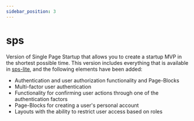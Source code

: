 ```yaml
---
sidebar_position: 3
---
```


# sps

Version of Single Page Startup that allows you to create a startup MVP in the shortest possible time. This version includes everything that is available in [sps-lite](/docs/backend/what-exists/sps-lite), and the following elements have been added:

- Authentication and user authorization functionality and Page-Blocks
- Multi-factor user authentication
- Functionality for confirming user actions through one of the authentication factors
- Page-Blocks for creating a user's personal account
- Layouts with the ability to restrict user access based on roles
